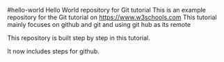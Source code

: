 #hello-world 
Hello World repository for Git tutorial
This is an example repository for the Git tutorial on https://www.w3schools.com
This tutorial mainly focuses on github and git and using git hub as its remote

This repository is built step by step in this tutorial.

It now includes steps for github.
